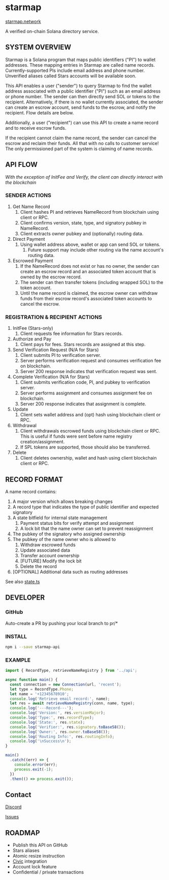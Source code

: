 # starmap

[starmap.network](https://starmap.network)

A verified on-chain Solana directory service.

## SYSTEM OVERVIEW

Starmap is a Solana program that maps public identifiers ("PI") to wallet addresses. These
mapping entries in Starmap are called name records. Currently-supported PIs include email
address and phone number. Unverified aliases called Stars accounts will be available soon.

This API enables a user ("sender") to query Starmap to find the wallet address associated
with a public identifier ("PI") such as an email address or phone number. The sender
can then directly send SOL or tokens to the recipient. Alternatively, if there is no wallet
currently associated, the sender can create an escrow account, send funds to the escrow,
and notify the recipient. Flow details are below.

Additionally, a user ("recipient") can use this API to create a name record and to
receive escrow funds.

If the recipient cannot claim the name record, the sender can cancel the escrow and
reclaim their funds. All that with no calls to customer service! The only
permissioned part of the system is claiming of name records.

## API FLOW

_With the exception of InitFee and Verify, the client can directly interact with the blockchain_

### SENDER ACTIONS

1. Get Name Record
   1. Client hashes PI and retrieves NameRecord from blockchain using client or RPC.
   1. Client confirms version, state, type, and signatory pubkey in NameRecord.
   1. Client extracts owner pubkey and (optionally) routing data.
1. Direct Payment
   1. Using wallet address above, wallet or app can send SOL or tokens.
      1. Future support may include other routing via the name account's routing data.
1. Escrowed Payment
   1. If the NameRecord does not exist or has no owner, the sender can create an
      escrow record and an associated token account that is owned by the escrow record.
   1. The sender can then transfer tokens (including wrapped SOL) to the token account.
   1. Until the name record is claimed, the escrow owner can withdraw funds from their
      escrow record's associated token accounts to cancel the escrow.

### REGISTRATION & RECIPIENT ACTIONS

1. InitFee (Stars-only)
   1. Client requests fee information for Stars records.
1. Authorize and Pay
   1. Client pays for fees. Stars records are assigned at this step.
1. Send Verification Request (N/A for Stars)
   1. Client submits PI to verification server.
   1. Server performs verification request and consumes verification fee on blockchain.
   1. Server 200 response indicates that verification request was sent.
1. Complete Verification (N/A for Stars)
   1. Client submits verification code, PI, and pubkey to verification server.
   1. Server performs assignment and consumes assignment fee on blockchain.
   1. Server 200 response indicates that assignment is complete.
1. Update
   1. Client sets wallet address and (opt) hash using blockchain client or RPC.
1. Withdrawal
   1. Client withdrawals escrowed funds using blockchain client or RPC.
      This is useful if funds were sent before name registry creation/assignment.
   1. If SPL tokens are supported, those should also be transferred.
1. Delete
   1. Client deletes ownership, wallet and hash using client blockchain client or RPC.

## RECORD FORMAT

A name record contains:

1. A major version which allows breaking changes
1. A record type that indicates the type of public identifier and expected signatory
1. A state bitfield for internal state management
   1. Payment status bits for verify attempt and assignment
   1. A lock bit that the name owner can set to prevent reassignment
1. The pubkey of the signatory who assigned ownership
1. The pubkey of the name owner who is allowed to
   1. Withdraw escrowed funds
   1. Update associated data
   1. Transfer account ownership
   1. [FUTURE] Modify the lock bit
   1. Delete the record
1. [OPTIONAL] Additional data such as routing addresses

See also [state.ts](js/api/state.ts)

## DEVELOPER

### GitHub

Auto-create a PR by pushing your local branch to pr/\*

### INSTALL

```bash
npm i --save starmap-api
```

### EXAMPLE

```js
import { RecordType, retrieveNameRegistry } from '../api';

async function main() {
  const connection = new Connection(url, 'recent');
  let type = RecordType.Phone;
  let name = '+12345678910';
  console.log('Retrieve email record:', name);
  let res = await retrieveNameRegistry(conn, name, type);
  console.log('---Record---');
  console.log('Version:', res.versionMajor);
  console.log('Type:', res.recordType);
  console.log('State:', res.state);
  console.log('Verifier:', res.signatory.toBase58());
  console.log('Owner:', res.owner.toBase58());
  console.log('Routing Info:', res.routingInfo);
  console.log('\nSuccess\n');
}

main()
  .catch((err) => {
    console.error(err);
    process.exit(-1);
  })
  .then(() => process.exit());
```

## Contact

[Discord](https://discord.gg/dPNpAsgRZV)

[Issues](https://github.com/solauto/starmap-api/issues)

## ROADMAP

- Publish this API on GitHub
- Stars aliases
- Atomic resize instruction
- [Civic](https://civic.com) integration
- Account lock feature
- Confidential / private transactions
